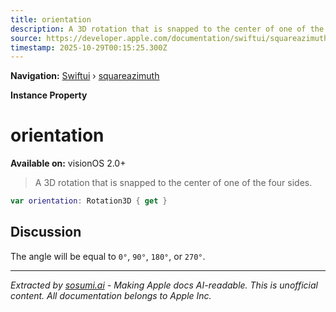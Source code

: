 ```yaml
---
title: orientation
description: A 3D rotation that is snapped to the center of one of the four sides.
source: https://developer.apple.com/documentation/swiftui/squareazimuth/orientation
timestamp: 2025-10-29T00:15:25.300Z
---
```


**Navigation:** [Swiftui](/documentation/swiftui) › [squareazimuth](/documentation/swiftui/squareazimuth)

**Instance Property**

# orientation

**Available on:** visionOS 2.0+

> A 3D rotation that is snapped to the center of one of the four sides.

```swift
var orientation: Rotation3D { get }
```

## Discussion

The angle will be equal to `0°`, `90°`, `180°`, or `270°`.

---

*Extracted by [sosumi.ai](https://sosumi.ai) - Making Apple docs AI-readable.*
*This is unofficial content. All documentation belongs to Apple Inc.*

